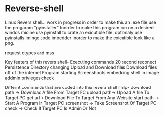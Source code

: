 # Reverse-shell
Linux Revers shell... work in progress 
in order to make this an .exe file use the progaram "pyinstaller"
Inorder to make this program run on a desired windos micine use pyinstall to crate an exicutible file. optionaly use pyinstalls iminge code imbedder inorder to make the exicutible look like a png.

request ctypes and mss

Key featers of this revers shell-
Executing commands 
20 second reconect 
Persistence 
Directory changing 
Upload and Download files
Download files off of the internet
Program starting
Screenshoots 
embedding shell in image
addmin privleges check

Differnt commands that are coded into this revers shell
Help-
download path -> Download A file From Target PC
upload path-> Upload A file To Target PC
get url-> Download File To Target From Any Website
start path  -> Start A Program In Target PC
screenshot -> Take Screenshot Of Target PC
check  -> Check If Target PC Is Admin Or Not
